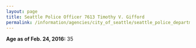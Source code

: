 ```yaml
---
layout: page
title: Seattle Police Officer 7613 Timothy V. Gifford
permalink: /information/agencies/city_of_seattle/seattle_police_department/copbook/7613/
---
```


**Age as of Feb. 24, 2016:** 35
